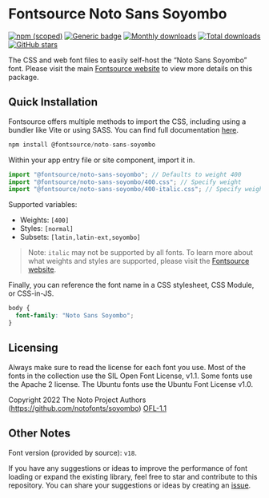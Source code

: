 # Fontsource Noto Sans Soyombo

[![npm (scoped)](https://img.shields.io/npm/v/@fontsource/noto-sans-soyombo?color=brightgreen)](https://www.npmjs.com/package/@fontsource/noto-sans-soyombo) [![Generic badge](https://img.shields.io/badge/fontsource-passing-brightgreen)](https://github.com/fontsource/fontsource) [![Monthly downloads](https://badgen.net/npm/dm/@fontsource/noto-sans-soyombo)](https://github.com/fontsource/fontsource) [![Total downloads](https://badgen.net/npm/dt/@fontsource/noto-sans-soyombo)](https://github.com/fontsource/fontsource) [![GitHub stars](https://img.shields.io/github/stars/fontsource/fontsource.svg?style=social&label=Star)](https://github.com/fontsource/fontsource/stargazers)

The CSS and web font files to easily self-host the “Noto Sans Soyombo” font. Please visit the main [Fontsource website](https://fontsource.org/fonts/noto-sans-soyombo) to view more details on this package.

## Quick Installation

Fontsource offers multiple methods to import the CSS, including using a bundler like Vite or using SASS. You can find full documentation [here](https://fontsource.org/docs/getting-started/introduction).

```javascript
npm install @fontsource/noto-sans-soyombo
```

Within your app entry file or site component, import it in.

```javascript
import "@fontsource/noto-sans-soyombo"; // Defaults to weight 400
import "@fontsource/noto-sans-soyombo/400.css"; // Specify weight
import "@fontsource/noto-sans-soyombo/400-italic.css"; // Specify weight and style
```

Supported variables:
- Weights: `[400]`
- Styles: `[normal]`
- Subsets: `[latin,latin-ext,soyombo]`

> Note: `italic` may not be supported by all fonts. To learn more about what weights and styles are supported, please visit the [Fontsource website](https://fontsource.org/fonts/noto-sans-soyombo).

Finally, you can reference the font name in a CSS stylesheet, CSS Module, or CSS-in-JS.

```css
body {
  font-family: "Noto Sans Soyombo";
}
```

## Licensing
Always make sure to read the license for each font you use. Most of the fonts in the collection use the SIL Open Font License, v1.1. Some fonts use the Apache 2 license. The Ubuntu fonts use the Ubuntu Font License v1.0.

Copyright 2022 The Noto Project Authors (https://github.com/notofonts/soyombo)
[OFL-1.1](https://openfontlicense.org)

## Other Notes
Font version (provided by source): `v18`.

If you have any suggestions or ideas to improve the performance of font loading or expand the existing library, feel free to star and contribute to this repository. You can share your suggestions or ideas by creating an [issue](https://github.com/fontsource/fontsource/issues).